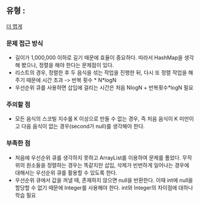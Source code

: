 ## 유형 : 
[더 맵게](https://school.programmers.co.kr/learn/courses/30/lessons/42626)

### 문제 접근 방식
  - 길이가 1,000,000 이하로 길기 때문에 효율이 중요하다. 따라서 HashMap을 생각해 봤으나, 정렬을 해야 한다는 문제점이 있다. 
  - 리스트의 경우, 정렬한 후 두 음식을 섞는 작업을 진행한 뒤, 다시 또 정렬 작업을 해주기 때문에 시간 초과 -> 반복 횟수 * N*logN
  - 우선순위 큐를 사용하면 삽입에 걸리는 시간은 처음 NlogN + 반복횟수*logN 필요

### 주의할 점
  - 모든 음식의 스코빌 지수를 K 이상으로 만들 수 없는 경우, 즉 처음 음식이 K 미만이고 다음 음식이 없는 경우(second가 null)를 생각해야 한다. 

### 부족한 점
  - 처음에 우선순위 큐를 생각하지 못하고 ArrayList를 이용하여 문제를 풀었다. 무작위의 원소들을 정렬하는 경우는 똑같지만 삽입, 삭제가 빈번하게 일어나는 경우에 대해서는 우선순위 큐를 활용할 수 있도록 한다. 
  - 우선순위 큐에서 값을 꺼낼 때, 존재하지 않으면 null을 반환한다. 이때 int에 null을 할당할 수 없기 때문에 Integer를 사용해야 한다. int와 Integer의 차이점에 대하나 학습 필요
